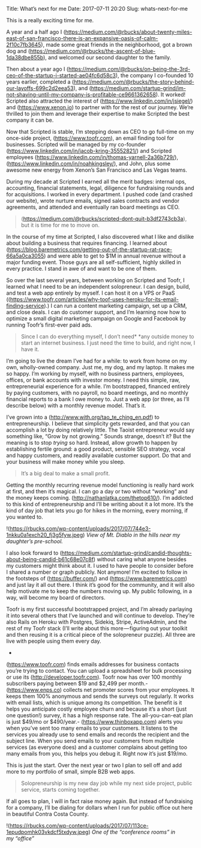 Title: What’s next for me
Date: 2017-07-11 20:20
Slug: whats-next-for-me

This is a really exciting time for me.

A year and a half ago I (https://medium.com/@rbucks/about-twenty-miles-east-of-san-francisco-there-is-an-expansive-oasis-of-calm-2f10c7fb3645), made some great friends in the neighborhood, got a brown dog and (https://medium.com/@rbucks/the-ascent-of-blue-1da38dbe855b), and welcomed our second daughter to the family.

Then about a year ago I (https://medium.com/@rbucks/on-being-the-3rd-ceo-of-the-startup-i-started-ae04fc6d58c3), the company I co-founded 10 years earlier, completed a (https://medium.com/@rbucks/the-story-behind-our-layoffs-699c2d2eea53), and (https://medium.com/startup-grind/im-not-shaving-until-my-company-is-profitable-ce9661362658). It worked! Scripted also attracted the interest of (https://www.linkedin.com/in/jsiegel/) and (https://www.xenon.io) to partner with for the rest of our journey. We’re thrilled to join them and leverage their expertise to make Scripted the best company it can be.

Now that Scripted is stable, I’m stepping down as CEO to go full-time on my once-side project, (https://www.toofr.com), an email finding tool for businesses. Scripted will be managed by my co-founder (https://www.linkedin.com/in/jacob-kring-35552821/) and Scripted employees (https://www.linkedin.com/in/thomas-yarnell-2a36b729/), (https://www.linkedin.com/in/noahkingsley/), and John, plus some awesome new energy from Xenon’s San Francisco and Las Vegas teams.

During my decade at Scripted I earned all the merit badges: internal ops, accounting, financial statements, legal, diligence for fundraising rounds and for acquisitions. I worked in every department. I pushed code (and crashed our website), wrote nurture emails, signed sales contracts and vendor agreements, and attended and eventually ran board meetings as CEO.

> (https://medium.com/@rbucks/scripted-dont-quit-b3df2743cb3a), but it is time for me to move on.

In the course of my time at Scripted, I also discovered what I like and dislike about building a business that requires financing. I learned about (https://blog.baremetrics.com/getting-out-of-the-startup-rat-race-66a5a0ca3055) and were able to get to $1M in annual revenue without a major funding event. Those guys are all self-sufficient, highly skilled in every practice. I stand in awe of and want to be one of them.

So over the last several years, between working on Scripted and Toofr, I learned what I need to be an independent solopreneur. I can design, build, and test a web app entirely by myself. I can host it on a VPS or PaaS ((https://www.toofr.com/articles/why-toof-uses-heroku-for-its-email-finding-service).) I can run a content marketing campaign, set up a CRM, and close deals. I can do customer support, and I’m learning now how to optimize a small digital marketing campaign on Google and Facebook by running Toofr’s first-ever paid ads.

> Since I can do everything myself, I don’t need* *any outside money to start an internet business. I just need the time to build, and right now, I have it.

I’m going to live the dream I’ve had for a while: to work from home on my own, wholly-owned company. Just me, my dog, and my laptop. It makes me so happy. I’m working by myself, with no business partners, employees, offices, or bank accounts with investor money. I need this simple, raw, entrepreneurial experience for a while. I’m bootstrapped, financed entirely by paying customers, with no payroll, no board meetings, and no monthly financial reports to a bank I owe money to. Just a web app (or three, as I’ll describe below) with a monthly revenue model. That’s it.

I’ve grown into a (http://www.with.org/tao_te_ching_en.pdf) to entrepreneurship. I believe that simplicity gets rewarded, and that you can accomplish a lot by doing relatively little. The Taoist entrepreneur would say something like, “Grow by not growing.” Sounds strange, doesn’t it? But the meaning is to stop *trying* so hard. Instead, allow growth to happen by establishing fertile ground: a good product, sensible SEO strategy, vocal and happy customers, and readily available customer support. Do that and your business will make money while you sleep.

> It’s a big deal to make a small profit.

Getting the monthly recurring revenue model functioning is really hard work at first, and then it’s magical. I can go a day or two without “working” and the money keeps coming. (http://nathanlatka.com/thetop610/). I’m addicted to this kind of entrepreneurship and I’ll be writing about it a lot more. It’s the kind of day job that lets you go for hikes in the morning, every morning, if you wanted to.

!(https://rbucks.com/wp-content/uploads/2017/07/744e3-1nkku0a1exch20_fj3g5fyw.jpeg)
*View of Mt. Diablo in the hills near my daughter’s pre-school.*

I also look forward to (https://medium.com/startup-grind/candid-thoughts-about-being-candid-b61c68e07c8f) without caring what anyone besides my customers might think about it. I used to have people to consider before I shared a number or graph publicly. Not anymore! I’m excited to follow in the footsteps of (https://buffer.com/) and (https://www.baremetrics.com) and just lay it all out there. I think it’s good for the community, and it will also help motivate me to keep the numbers moving up. My public following, in a way, will become my board of directors.

Toofr is my first successful bootstrapped project, and I’m already parlaying it into several others that I’ve launched and will continue to develop. They’re also Rails on Heroku with Postgres, Sidekiq, Stripe, ActiveAdmin, and the rest of my Toofr stack (I’ll write about this more — figuring out your toolkit and then reusing it is a critical piece of the solopreneur puzzle). All three are live with people using them every day.

- 
(https://www.toofr.com) finds emails addresses for business contacts you’re trying to contact. You can upload a spreadsheet for bulk processing or use its (http://developer.toofr.com). Toofr now has over 100 monthly subscribers paying between $19 and $2,499 per month.- 
(https://www.enps.co) collects net promoter scores from your employees. It keeps them 100% anonymous and sends the surveys out regularly. It works with email lists, which is unique among its competition. The benefit is it helps you anticipate costly employee churn and because it’s a short (just one question!) survey, it has a high response rate. The all-you-can-eat plan is just $49/mo or $490/year.- 
(https://www.thinboxapp.com) alerts you when you’ve sent too many emails to your customers. It listens to the services you already use to send emails and records the recipient and the subject line. When you send emails to your customers from multiple services (as everyone does) and a customer complains about getting too many emails from you, this helps you debug it. Right now it’s just $19/mo.

This is just the start. Over the next year or two I plan to sell off and add more to my portfolio of small, simple B2B web apps.

> Solopreneurship is my new day job while my next side project, public service, starts coming together.

If all goes to plan, I will in fact raise money again. But instead of fundraising for a company, I’ll be dialing for dollars when I run for public office out here in beautiful Contra Costa County.

!(https://rbucks.com/wp-content/uploads/2017/07/113ce-1epudpomhk03vkdcf5txdyw.jpeg)
*One of the “conference rooms” in my “office”*